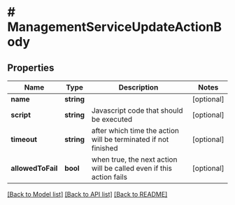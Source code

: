 # # ManagementServiceUpdateActionBody

## Properties

Name | Type | Description | Notes
------------ | ------------- | ------------- | -------------
**name** | **string** |  | [optional]
**script** | **string** | Javascript code that should be executed | [optional]
**timeout** | **string** | after which time the action will be terminated if not finished | [optional]
**allowedToFail** | **bool** | when true, the next action will be called even if this action fails | [optional]

[[Back to Model list]](../../README.md#models) [[Back to API list]](../../README.md#endpoints) [[Back to README]](../../README.md)
